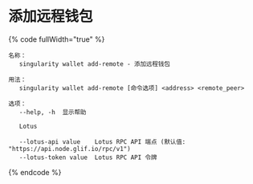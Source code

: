 # 添加远程钱包

{% code fullWidth="true" %}
```
名称：
   singularity wallet add-remote - 添加远程钱包

用法：
   singularity wallet add-remote [命令选项] <address> <remote_peer>

选项：
   --help, -h  显示帮助

   Lotus

   --lotus-api value    Lotus RPC API 端点 (默认值: "https://api.node.glif.io/rpc/v1")
   --lotus-token value  Lotus RPC API 令牌

```
{% endcode %}